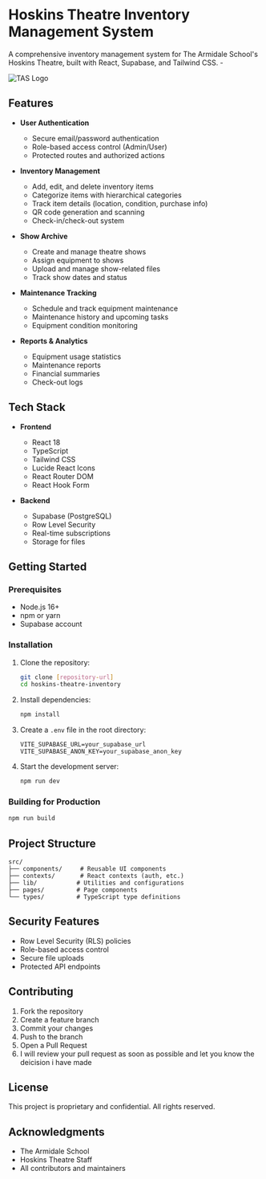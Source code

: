 # Hoskins Theatre Inventory Management System

A comprehensive inventory management system for The Armidale School's Hoskins Theatre, built with React, Supabase, and Tailwind CSS. - 


![TAS Logo](https://as.edu.au/wp-content/webp-express/webp-images/uploads/2025/01/TAS_Logo_Horiz_Straw_PMS-713x375.png.webp)

## Features

- **User Authentication**
  - Secure email/password authentication
  - Role-based access control (Admin/User)
  - Protected routes and authorized actions

- **Inventory Management**
  - Add, edit, and delete inventory items
  - Categorize items with hierarchical categories
  - Track item details (location, condition, purchase info)
  - QR code generation and scanning
  - Check-in/check-out system

- **Show Archive**
  - Create and manage theatre shows
  - Assign equipment to shows
  - Upload and manage show-related files
  - Track show dates and status

- **Maintenance Tracking**
  - Schedule and track equipment maintenance
  - Maintenance history and upcoming tasks
  - Equipment condition monitoring

- **Reports & Analytics**
  - Equipment usage statistics
  - Maintenance reports
  - Financial summaries
  - Check-out logs

## Tech Stack

- **Frontend**
  - React 18
  - TypeScript
  - Tailwind CSS
  - Lucide React Icons
  - React Router DOM
  - React Hook Form

- **Backend**
  - Supabase (PostgreSQL)
  - Row Level Security
  - Real-time subscriptions
  - Storage for files

## Getting Started

### Prerequisites

- Node.js 16+
- npm or yarn
- Supabase account

### Installation

1. Clone the repository:
   ```bash
   git clone [repository-url]
   cd hoskins-theatre-inventory
   ```

2. Install dependencies:
   ```bash
   npm install
   ```

3. Create a `.env` file in the root directory:
   ```env
   VITE_SUPABASE_URL=your_supabase_url
   VITE_SUPABASE_ANON_KEY=your_supabase_anon_key
   ```

4. Start the development server:
   ```bash
   npm run dev
   ```

### Building for Production

```bash
npm run build
```

## Project Structure

```
src/
├── components/     # Reusable UI components
├── contexts/       # React contexts (auth, etc.)
├── lib/           # Utilities and configurations
├── pages/         # Page components
└── types/         # TypeScript type definitions
```

## Security Features

- Row Level Security (RLS) policies
- Role-based access control
- Secure file uploads
- Protected API endpoints

## Contributing

1. Fork the repository
2. Create a feature branch
3. Commit your changes
4. Push to the branch
5. Open a Pull Request
6. I will review your pull request as soon as possible and let you know the deicision i have made

## License

This project is proprietary and confidential. All rights reserved.

## Acknowledgments

- The Armidale School
- Hoskins Theatre Staff
- All contributors and maintainers
